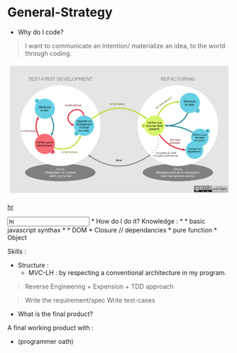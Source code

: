 # General-Strategy

* Why do I code?

> I want to communicate an intention/ materialize an idea, to the world through coding.

![image](https://github.com/LudovicGouverneur/General-Strategy/blob/master/Cycle-global-tdd.png)

<a href="https://github.com/LudovicGouverneur/General-Strategy/blob/master/Cycle-global-tdd.png"> hr </a>
 
 <input type="text" value="hi">
* How do I do it?
Knowledge : 
  * 
  * basic javascript synthax
  *   
  * DOM
  * Closure // dependancies
  * pure function
  * Object
  
Skills : 

* Structure : 
     * MVC-LH : by respecting a conventional architecture in my program.  
> Reverse Engineering + Expension + TDD approach

> Write the requirement/spec
> Write test-cases

* What is the final product?

A final working product with : 

* (programmer oath) 

